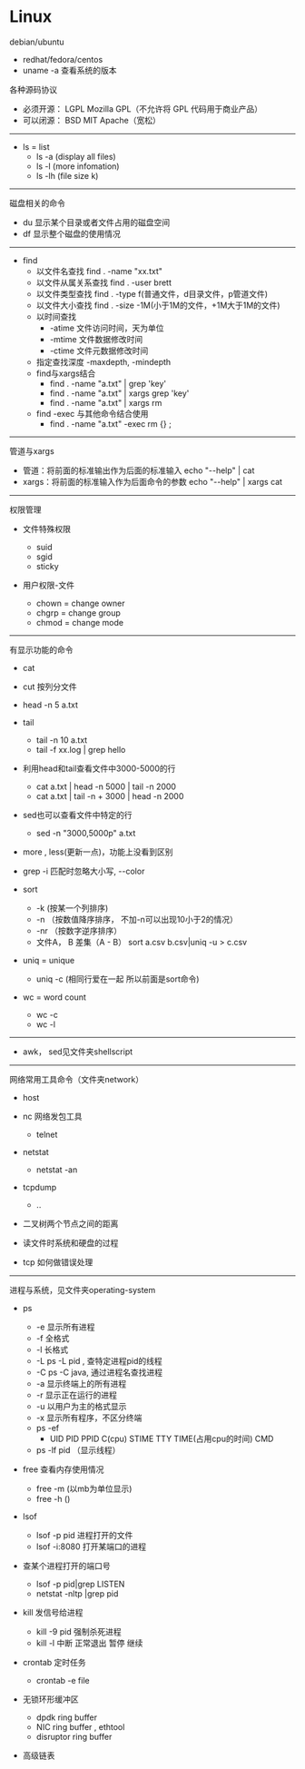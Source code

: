 # Linux
 debian/ubuntu
+ redhat/fedora/centos
+ uname -a 查看系统的版本

各种源码协议
+ 必须开源： LGPL Mozilla  GPL（不允许将 GPL 代码用于商业产品）
+ 可以闭源： BSD MIT Apache（宽松）
---
+ ls = list
	+ ls -a (display all files)
	+ ls -l (more infomation)
	+ ls -lh (file size k)

---
磁盘相关的命令
+ du 显示某个目录或者文件占用的磁盘空间
+ df 显示整个磁盘的使用情况

---
+ find
	+ 以文件名查找 find . -name "xx.txt"
	+ 以文件从属关系查找 find . -user brett
	+ 以文件类型查找 find . -type f(普通文件，d目录文件，p管道文件)
	+ 以文件大小查找 find . -size -1M(小于1M的文件，+1M大于1M的文件)
	+ 以时间查找
		+ -atime 文件访问时间，天为单位
		+ -mtime 文件数据修改时间
		+ -ctime 文件元数据修改时间
	+ 指定查找深度	-maxdepth, -mindepth
	+ find与xargs结合
		+ find . -name "a.txt" | grep 'key'
		+ find . -name "a.txt" | xargs grep 'key'
		+ find . -name "a.txt" | xargs rm
	+ find -exec 与其他命令结合使用
		+ find . -name "a.txt" -exec rm {} \;
---
管道与xargs
+ 管道：将前面的标准输出作为后面的标准输入 echo "--help" | cat
+ xargs：将前面的标准输入作为后面命令的参数 echo "--help" | xargs cat

---
权限管理

+ 文件特殊权限
	+ suid
	+ sgid
	+ sticky

+ 用户权限-文件
	+ chown = change owner
	+ chgrp = change group
	+ chmod = change mode

---
有显示功能的命令
+ cat
+ cut 按列分文件
+ head -n 5 a.txt
+ tail
	+ tail -n 10 a.txt
	+ tail -f xx.log | grep hello
+ 利用head和tail查看文件中3000-5000的行
	+ cat a.txt | head -n 5000 | tail -n 2000
	+ cat a.txt | tail -n + 3000 | head -n 2000
+ sed也可以查看文件中特定的行
	+ sed -n "3000,5000p" a.txt
+ more , less(更新一点)，功能上没看到区别

+ grep -i 匹配时忽略大小写, --color
+ sort
	+ -k  (按某一个列排序)
	+ -n （按数值降序排序， 不加-n可以出现10小于2的情况）
	+ -nr （按数字逆序排序）
	+ 文件A， B 差集（A - B） sort a.csv b.csv|uniq -u > c.csv
+ uniq = unique
	+ uniq -c  (相同行爱在一起 所以前面是sort命令)
+ wc = word count
	+ wc -c
	+ wc -l 	
---
+ awk， sed见文件夹shellscript
---
网络常用工具命令（文件夹network）
+ host
+ nc 网络发包工具
	+ telnet
+ netstat
	+ netstat -an
+ tcpdump
	+ ..

+ 二叉树两个节点之间的距离

+ 读文件时系统和硬盘的过程

+ tcp 如何做错误处理

---
进程与系统，见文件夹operating-system
+ ps
	+ -e 显示所有进程
	+ -f 全格式
	+ -l 长格式
	+ -L ps -L pid , 查特定进程pid的线程
	+ -C ps -C java, 通过进程名查找进程
	+ -a 显示终端上的所有进程
	+ -r 显示正在运行的进程
	+ -u 以用户为主的格式显示
	+ -x 显示所有程序，不区分终端
	+ ps -ef
		+ UID PID PPID C(cpu) STIME TTY TIME(占用cpu的时间) CMD
	+ ps -lf pid  （显示线程）
+ free 查看内存使用情况
	+ free -m (以mb为单位显示)
	+ free -h ()
+ lsof
	+ lsof -p pid 进程打开的文件
	+ lsof -i:8080 打开某端口的进程
+ 查某个进程打开的端口号
	+ lsof -p pid|grep LISTEN
	+ netstat -nltp |grep pid
+ kill 发信号给进程
	+ kill -9 pid 	强制杀死进程
	+ kill -l  中断 正常退出 暂停 继续
+ crontab 定时任务
	+ crontab	-e file


+ 无锁环形缓冲区
	+ dpdk ring buffer
	+ NIC ring buffer , ethtool
	+ disruptor ring buffer
+ 高级链表